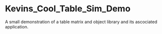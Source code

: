 # Kevins_Cool_Table_Sim_Demo
A small demonstration of a table matrix and object library and its ascociated application.

